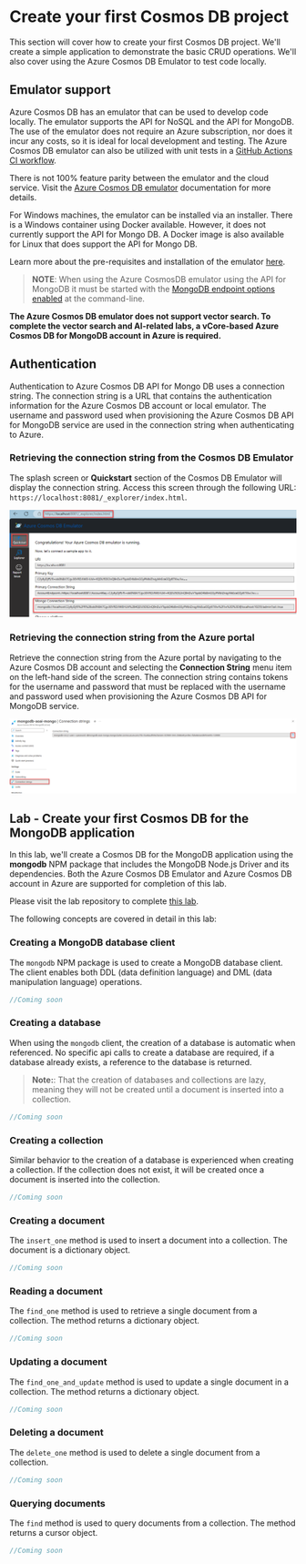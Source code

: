 # Create your first Cosmos DB project

This section will cover how to create your first Cosmos DB project. We'll create a simple application to demonstrate the basic CRUD operations. We'll also cover using the Azure Cosmos DB Emulator to test code locally.

## Emulator support

Azure Cosmos DB has an emulator that can be used to develop code locally. The emulator supports the API for NoSQL and the API for MongoDB. The use of the emulator does not require an Azure subscription, nor does it incur any costs, so it is ideal for local development and testing. The Azure Cosmos DB emulator can also be utilized with unit tests in a [GitHub Actions CI workflow](https://learn.microsoft.com/azure/cosmos-db/how-to-develop-emulator?tabs=windows%2Cpython&pivots=api-mongodb#use-the-emulator-in-a-github-actions-ci-workflow).

There is not 100% feature parity between the emulator and the cloud service. Visit the [Azure Cosmos DB emulator](https://learn.microsoft.com/azure/cosmos-db/emulator) documentation for more details.

For Windows machines, the emulator can be installed via an installer. There is a Windows container using Docker available. However, it does not currently support the API for Mongo DB. A Docker image is also available for Linux that does support the API for Mongo DB.

Learn more about the pre-requisites and installation of the emulator [here](https://learn.microsoft.com/azure/cosmos-db/how-to-develop-emulator?tabs=windows%2Cpython&pivots=api-mongodb).

>**NOTE**: When using the Azure CosmosDB emulator using the API for MongoDB it must be started with the [MongoDB endpoint options enabled](https://learn.microsoft.com/azure/cosmos-db/how-to-develop-emulator?tabs=windows%2Cpython&pivots=api-mongodb#start-the-emulator) at the command-line.

**The Azure Cosmos DB emulator does not support vector search. To complete the vector search and AI-related labs, a vCore-based Azure Cosmos DB for MongoDB account in Azure is required.**

## Authentication

Authentication to Azure Cosmos DB API for Mongo DB uses a connection string. The connection string is a URL that contains the authentication information for the Azure Cosmos DB account or local emulator. The username and password used when provisioning the Azure Cosmos DB API for MongoDB service are used in the connection string when authenticating to Azure.

### Retrieving the connection string from the Cosmos DB Emulator

The splash screen or **Quickstart** section of the Cosmos DB Emulator will display the connection string. Access this screen through the following URL: `https://localhost:8081/_explorer/index.html`.

![The Azure Cosmos DB emulator screen displays with the local host url, the Quickstart tab, and the Mongo connection string highlighted.](media/emulator_connection_string.png)

### Retrieving the connection string from the Azure portal

Retrieve the connection string from the Azure portal by navigating to the Azure Cosmos DB account and selecting the **Connection String** menu item on the left-hand side of the screen. The connection string contains tokens for the username and password that must be replaced with the username and password used when provisioning the Azure Cosmos DB API for MongoDB service.

![The Azure CosmosDb API for MongoDB Connection strings screen displays with the copy button next to the connection string highlighted.](media/azure_connection_string.png)

## Lab - Create your first Cosmos DB for the MongoDB application

In this lab, we'll create a Cosmos DB for the MongoDB application using the **mongodb** NPM package that includes the MongoDB Node.js Driver and its dependencies. Both the Azure Cosmos DB Emulator and Azure Cosmos DB account in Azure are supported for completion of this lab.

Please visit the lab repository to complete [this lab](https://github.com/solliancenet/cosmos-db-openai-nodejs-dev-guide-labs/blob/main/lab_1_first_application.ipynb).

The following concepts are covered in detail in this lab:

### Creating a MongoDB database client

The `mongodb` NPM package is used to create a MongoDB database client. The client enables both DDL (data definition language) and DML (data manipulation language) operations.

```javascript
//Coming soon
```

### Creating a database

When using the `mongodb` client, the creation of a database is automatic when referenced. No specific api calls to create a database are required, if a database already exists, a reference to the database is returned.

>**Note:**: That the creation of databases and collections are lazy, meaning they will not be created until a document is inserted into a collection.

```javascript
//Coming soon
```

### Creating a collection

Similar behavior to the creation of a database is experienced when creating a collection. If the collection does not exist, it will be created once a document is inserted into the collection.

```javascript
//Coming soon
```

### Creating a document

The `insert_one` method is used to insert a document into a collection. The document is a dictionary object.

```javascript
//Coming soon
```

### Reading a document

The `find_one` method is used to retrieve a single document from a collection. The method returns a dictionary object.

```javascript
//Coming soon
```

### Updating a document

The `find_one_and_update` method is used to update a single document in a collection. The method returns a dictionary object.

```javascript
//Coming soon
```

### Deleting a document

The `delete_one` method is used to delete a single document from a collection.

```javascript
//Coming soon
```

### Querying documents

The `find` method is used to query documents from a collection. The method returns a cursor object.

```javascript
//Coming soon
```
